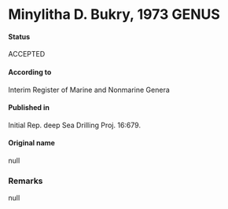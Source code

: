 Minylitha D. Bukry, 1973 GENUS
=======

#### Status
ACCEPTED

#### According to
Interim Register of Marine and Nonmarine Genera

#### Published in
Initial Rep. deep Sea Drilling Proj. 16:679.

#### Original name
null

### Remarks
null
